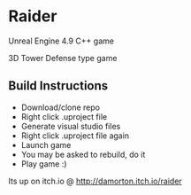 # Raider
Unreal Engine 4.9 C++ game 

3D Tower Defense type game

## Build Instructions

- Download/clone repo
- Right click .uproject file
- Generate visual studio files
- Right click .uproject file again
- Launch game
- You may be asked to rebuild, do it
- Play game :)

Its up on itch.io @ http://damorton.itch.io/raider
